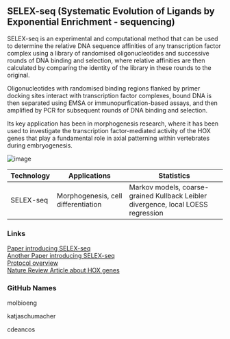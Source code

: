 ## SELEX-seq (Systematic Evolution of Ligands by Exponential Enrichment - sequencing)

SELEX-seq is an experimental and computational method that can be used to determine the relative DNA sequence affinities of any transcription factor complex using a library of randomised oligonucleotides and successive rounds of DNA binding and selection, where relative affinities are then calculated by comparing the identity of the library in these rounds to the original.

Oligonucleotides with randomised binding regions flanked by primer docking sites interact with transcription factor complexes, bound DNA is then separated using EMSA or immunopurfication-based assays, and then amplified by PCR for subsequent rounds of DNA binding and selection.

Its key application has been in morphogenesis research, where it has been used to investigate the transcription factor-mediated activity of the HOX genes that play a fundamental role in axial patterning within vertebrates during embryogenesis.

![image](https://media.springernature.com/m685/springer-static/image/art%3A10.1203%2F00006450-199710000-00001/MediaObjects/41390_1997_Article_BFpr19972506_Fig1_HTML.jpg)

| Technology | Applications | Statistics |
| ----- | ----- | ------ |
| SELEX-seq | Morphogenesis, cell differentiation | Markov models, coarse-grained Kullback Leibler divergence, local LOESS regression | 

### Links
[Paper introducing SELEX-seq](https://www.sciencedirect.com/science/article/pii/S0092867411013705) \
[Another Paper introducing SELEX-seq](https://pubmed.ncbi.nlm.nih.gov/25151169/) \
[Protocol overview](https://star-protocols.cell.com/protocols/1750) \
[Nature Review Article about HOX genes](https://www.nature.com/articles/pr19972506)

### GitHub Names
molbioeng

katjaschumacher

cdeancos
